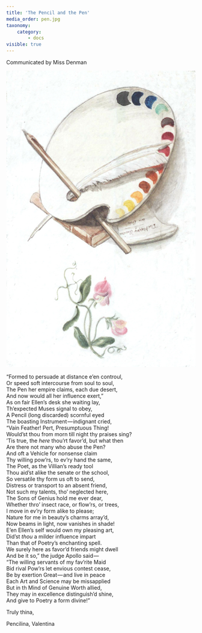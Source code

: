 ```yaml
---
title: 'The Pencil and the Pen'
media_order: pen.jpg
taxonomy:
    category:
        - docs
visible: true
---
```


<div class="author">Communicated by Miss Denman</div>

![Pen](pen.jpg)

“Formed to persuade at distance e’en controul,  
Or speed soft intercourse from soul to soul,  
The Pen her empire claims, each due desert,  
And now would all her influence exert,”  
As on fair Ellen’s desk she waiting lay,  
Th’expected Muses signal to obey,  
A Pencil (long discarded) scornful eyed  
The boasting Instrument — indignant cried,  
“Vain Feather! Pert, Presumptuous Thing!  
Would’st thou from morn till night thy praises sing?  
’Tis true, the *here* thou’rt favor’d, but what then  
Are there not many who abuse the Pen?  
And oft a Vehicle for nonsense claim  
Thy willing pow’rs, to ev’ry hand the same,  
The Poet, as the Villian’s ready tool  
Thou aid’st alike the senate or the school,  
So versatile thy form us oft to send,  
Distress or transport to an absent friend,  
Not such my talents, tho’ neglected here,  
The Sons of Genius hold me ever dear,  
Whether thro’ insect race, or flow’rs, or trees,  
I move in ev’ry form alike to please;  
Nature for me in beauty’s charms array’d,  
Now beams in light, now vanishes in shade!  
E’en Ellen’s self would own my pleasing art,  
Did’st *thou* a milder influence impart  
Than that of Poetry’s enchanting spell.  
We surely here as favor’d friends might dwell  
And be it so,” the judge Apollo said —   
“The willing servants of my fav’rite Maid  
Bid rival Pow’rs let envious contest cease,  
Be by exertion Great — and live in peace  
Each Art and Science may be missapplied  
But in th Mind of Genuine Worth allied,  
They may in excellence distinguish’d shine,  
And give to Poetry a form divine!”  
  
Truly thina,  
  
Pencilina, Valentina  